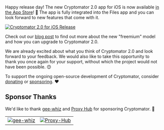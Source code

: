 Happy release day! The new Cryptomator 2.0 app for iOS is now available [in the App Store](https://apps.apple.com/app/cryptomator-2/id1560822163)! :tada: The app is fully integrated into the Files app and you can look forward to new features that come with it.

<a href="https://apps.apple.com/app/cryptomator-2/id1560822163"><img class="rounded" src="https://cryptomator.org/img/blog/ios-2.0.png" alt="Cryptomator 2.0 for iOS Release" /></a>

Check out our [blog post](https://cryptomator.org/blog/2021/12/21/ios-2.0/) to find out more about the new "freemium" model and how you can upgrade to Cryptomator 2.0.

We are already excited about what you think of Cryptomator 2.0 and look forward to your feedback. We would also like to take this opportunity to thank you once again for your support, without which the project would not have been possible. :blush:

To support the ongoing open-source development of Cryptomator, consider [donating](https://cryptomator.org/donate/) or [sponsoring](https://cryptomator.org/sponsors/). :heart:

## Sponsor Thanks

We'd like to thank [gee-whiz](https://www.gee-whiz.de/) and [Proxy Hub](https://proxy-hub.com/) for sponsoring Cryptomator. :rocket:

<table class="my-4" cellspacing="16">
  <tr>
    <td class="pr-2"><a href="https://www.gee-whiz.de/"><img class="h-16" src="https://cryptomator.org/img/sponsors/geewhiz.svg" alt="gee-whiz"></a></td>
    <td class="pl-2"><a href="https://proxy-hub.com/"><img class="h-16" src="https://cryptomator.org/img/sponsors/proxyhub.svg" alt="Proxy-Hub"></a></td>
  </tr>
</table>
